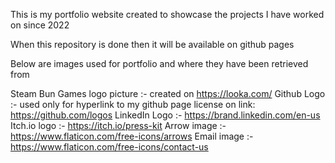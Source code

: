 This is my portfolio website created to showcase the projects I have worked on since 2022

When this repository is done then it will be available on github pages

Below are images used for portfolio and where they have been retrieved from

Steam Bun Games logo picture :- created on https://looka.com/ 
Github Logo :- used only for hyperlink to my github page license on link: https://github.com/logos
LinkedIn Logo :- https://brand.linkedin.com/en-us
Itch.io logo :- https://itch.io/press-kit
Arrow image :- https://www.flaticon.com/free-icons/arrows
Email image :- https://www.flaticon.com/free-icons/contact-us